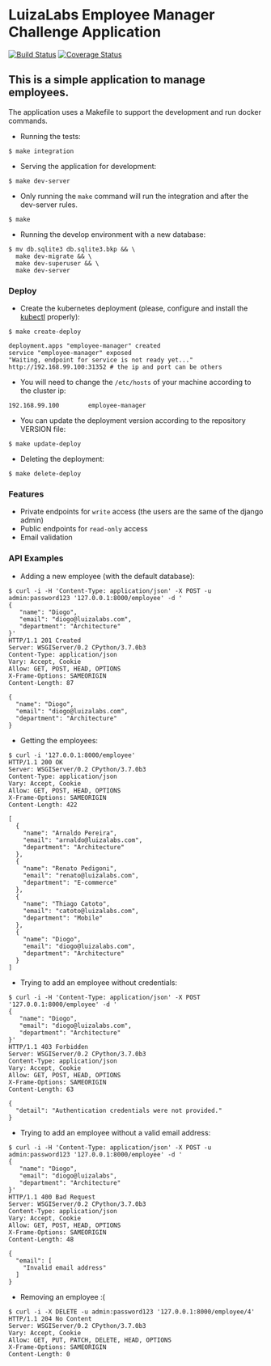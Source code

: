 # LuizaLabs Employee Manager Challenge Application
[![Build Status](https://travis-ci.org/dutradda/ll-employee-manager.svg?branch=master)](https://travis-ci.org/dutradda/ll-employee-manager) [![Coverage Status](https://coveralls.io/repos/github/dutradda/ll-employee-manager/badge.svg?branch=master)](https://coveralls.io/github/dutradda/ll-employee-manager?branch=master)

## This is a simple application to manage employees.

The application uses a Makefile to support the development and run docker commands.

- Running the tests:

```shell
$ make integration
```

- Serving the application for development:

```shell
$ make dev-server
```

- Only running the `make` command will run the integration and after the dev-server rules.

```shell
$ make
```

- Running the develop environment with a new database:

```shell
$ mv db.sqlite3 db.sqlite3.bkp && \
  make dev-migrate && \
  make dev-superuser && \
  make dev-server
```


### Deploy

- Create the kubernetes deployment (please, configure and install the [kubectl]() properly):

```shell
$ make create-deploy

deployment.apps "employee-manager" created
service "employee-manager" exposed
"Waiting, endpoint for service is not ready yet..."
http://192.168.99.100:31352 # the ip and port can be others

```

- You will need to change the `/etc/hosts` of your machine according to the cluster ip:

```shell
192.168.99.100        employee-manager
```

- You can update the deployment version according to the repository VERSION file:

```shell
$ make update-deploy
```

- Deleting the deployment:

```shell
$ make delete-deploy
```


### Features

 - Private endpoints for `write` access (the users are the same of the django admin)
 - Public endpoints for `read-only` access
 - Email validation


### API Examples

- Adding a new employee (with the default database):
```shell
$ curl -i -H 'Content-Type: application/json' -X POST -u admin:password123 '127.0.0.1:8000/employee' -d '
{
   "name": "Diogo",
   "email": "diogo@luizalabs.com",
   "department": "Architecture"
}'
HTTP/1.1 201 Created
Server: WSGIServer/0.2 CPython/3.7.0b3
Content-Type: application/json
Vary: Accept, Cookie
Allow: GET, POST, HEAD, OPTIONS
X-Frame-Options: SAMEORIGIN
Content-Length: 87

{
  "name": "Diogo",
  "email": "diogo@luizalabs.com",
  "department": "Architecture"
}
```

- Getting the employees:
```shell
$ curl -i '127.0.0.1:8000/employee'
HTTP/1.1 200 OK
Server: WSGIServer/0.2 CPython/3.7.0b3
Content-Type: application/json
Vary: Accept, Cookie
Allow: GET, POST, HEAD, OPTIONS
X-Frame-Options: SAMEORIGIN
Content-Length: 422

[
  {
    "name": "Arnaldo Pereira",
    "email": "arnaldo@luizalabs.com",
    "department": "Architecture"
  },
  {
    "name": "Renato Pedigoni",
    "email": "renato@luizalabs.com",
    "department": "E-commerce"
  },
  {
    "name": "Thiago Catoto",
    "email": "catoto@luizalabs.com",
    "department": "Mobile"
  },
  {
    "name": "Diogo",
    "email": "diogo@luizalabs.com",
    "department": "Architecture"
  }
]
```

- Trying to add an employee without credentials:
```shell
$ curl -i -H 'Content-Type: application/json' -X POST '127.0.0.1:8000/employee' -d '
{
   "name": "Diogo",
   "email": "diogo@luizalabs.com",
   "department": "Architecture"
}'
HTTP/1.1 403 Forbidden
Server: WSGIServer/0.2 CPython/3.7.0b3
Content-Type: application/json
Vary: Accept, Cookie
Allow: GET, POST, HEAD, OPTIONS
X-Frame-Options: SAMEORIGIN
Content-Length: 63

{
  "detail": "Authentication credentials were not provided."
}
```

- Trying to add an employee without a valid email address:
```shell
$ curl -i -H 'Content-Type: application/json' -X POST -u admin:password123 '127.0.0.1:8000/employee' -d '
{
   "name": "Diogo",
   "email": "diogo@luizalabs",
   "department": "Architecture"
}'
HTTP/1.1 400 Bad Request
Server: WSGIServer/0.2 CPython/3.7.0b3
Content-Type: application/json
Vary: Accept, Cookie
Allow: GET, POST, HEAD, OPTIONS
X-Frame-Options: SAMEORIGIN
Content-Length: 48

{
  "email": [
    "Invalid email address"
  ]
}
```

- Removing an employee :(
```shell
$ curl -i -X DELETE -u admin:password123 '127.0.0.1:8000/employee/4'
HTTP/1.1 204 No Content
Server: WSGIServer/0.2 CPython/3.7.0b3
Vary: Accept, Cookie
Allow: GET, PUT, PATCH, DELETE, HEAD, OPTIONS
X-Frame-Options: SAMEORIGIN
Content-Length: 0
```

